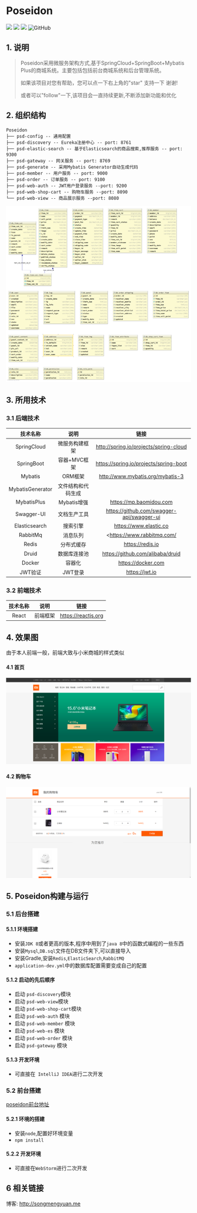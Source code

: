 
# Poseidon
![](https://img.shields.io/badge/language-java-blue.svg)
![](https://img.shields.io/badge/version-1.0-brightgreen.svg)
![](https://img.shields.io/badge/gradle-4.10.2-brightgreen.svg)
![GitHub](https://img.shields.io/github/license/saseke/poseidon.svg)
## 1. 说明

> Poseidon采用微服务架构方式,基于SpringCloud+SpringBoot+Mybatis Plus的商城系统。主要包括包括前台商城系统和后台管理系统。
>
> 如果该项目对您有帮助，您可以点一下右上角的"star" 支持一下 谢谢!
>
> 或者可以"follow"一下,该项目会一直持续更新,不断添加新功能和优化

## 2. 组织结构
```
Poseidon
├── psd-config -- 通用配置 
├── psd-discovery -- Eureka注册中心 -- port: 8761
├── psd-elastic-search -- 基于Elasticsearch的商品搜索,推荐服务 -- port: 9300
├── psd-gateway -- 网关服务 -- port: 8769
├── psd-generate -- 采用Mybatis Generator自动生成代码
├── psd-member -- 用户服务 -- port: 9000
├── psd-order -- 订单服务 -- port: 9100
├── psd-web-auth -- JWT用户登录服务 --port: 9200
├── psd-web-shop-cart -- 购物车服务 --port: 8090
└── psd-web-view -- 商品展示服务 --port: 8080
```

![index](./doc/img/db.png)

## 3. 所用技术

### 3.1 后端技术

|     技术名称     |        说明        |                    链接                     |
| :--------------: | :----------------: | :-----------------------------------------: |
|   SpringCloud    |   微服务构建框架   |   http://spring.io/projects/spring-cloud    |
|    SpringBoot    |    容器+MVC框架    |   https://spring.io/projects/spring-boot    |
|     Mybatis      |      ORM框架       |      http://www.mybatis.org/mybatis-3       |
| MybatisGenerator | 文件结构和代码生成 |                                             |
|   MybatisPlus    |    Mybatis增强     |           https://mp.baomidou.com           |
|    Swagger-UI    |    文档生产工具    | <https://github.com/swagger-api/swagger-ui> |
|  Elasticsearch   |      搜索引擎      |           https://www.elastic.co            |
|     RabbitMq     |      消息队列      |         <https://www.rabbitmq.com/          |
|      Redis       |     分布式缓存     |              https://redis.io               |
|      Druid       |    数据库连接池    |      https://github.com/alibaba/druid       |
|      Docker      |       容器化       |             https://docker.com              |
|     JWT验证      |      JWT登录       |               https://jwt.io                |

### 3.2 前端技术

| 技术名称 |   说明   |        链接         |
| :------: | :------: | :-----------------: |
|  React   | 前端框架 | https://reactjs.org |

## 4. 效果图

由于本人前端一般，前端大致与小米商城的样式类似

#### 4.1 首页

![index](./doc/img/index.png)

#### 4.2 购物车

![index](./doc/img/cart.png)

## 5. Poseidon构建与运行

### 5.1 后台搭建

#### 5.1.1  环境搭建

* 安装`JDK 8`或者更高的版本,程序中用到了`java 8`中的函数式编程的一些东西
* 安装`Mysql`,`DB.sql`文件在DB文件夹下,可以直接导入
* 安装Gradle,安装`Redis`,`ElasticSearch`,`RabbitMQ`
* `application-dev.yml`中的数据库配置需要变成自己的配置

#### 5.1.2  启动的先后顺序

* 启动 `psd-discovery`模块
* 启动 `psd-web-view`模块
* 启动 `psd-web-shop-cart`模块
* 启动 `psd-web-auth` 模块
* 启动 `psd-web-member` 模块
* 启动 `psd-web-es` 模块
* 启动 `psd-web-order` 模块
* 启动 `psd-gateway` 模块

#### 5.1.3  开发环境

* 可直接在` IntelliJ IDEA`进行二次开发

### 5.2 前台搭建

[poseidon前台地址]("https://github.com/Saseke/poseidon-front")

#### 5.2.1 环境的搭建

* 安装`node`,配置好环境变量
* `npm install`

#### 5.2.2 开发环境

* 可直接在`WebStorm`进行二次开发

## 6 相关链接

博客:  http://songmengyuan.me

